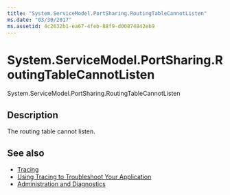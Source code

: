 ```yaml
---
title: "System.ServiceModel.PortSharing.RoutingTableCannotListen"
ms.date: "03/30/2017"
ms.assetid: 4c2632b1-ea67-4feb-88f9-d00874842eb9
---
```

# System.ServiceModel.PortSharing.RoutingTableCannotListen
System.ServiceModel.PortSharing.RoutingTableCannotListen  
  
## Description  
 The routing table cannot listen.  
  
## See also
- [Tracing](../../../../../docs/framework/wcf/diagnostics/tracing/index.md)
- [Using Tracing to Troubleshoot Your Application](../../../../../docs/framework/wcf/diagnostics/tracing/using-tracing-to-troubleshoot-your-application.md)
- [Administration and Diagnostics](../../../../../docs/framework/wcf/diagnostics/index.md)
